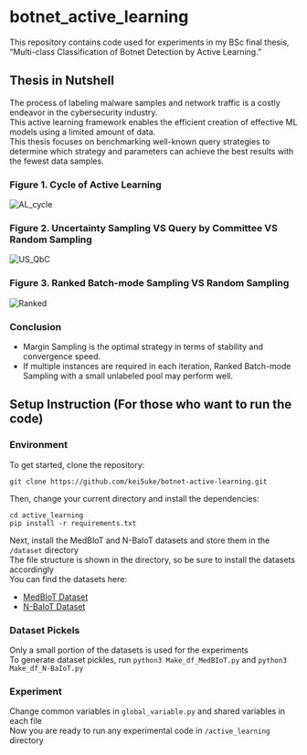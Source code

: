 # botnet_active_learning
This repository contains code used for experiments in my BSc final thesis, “Multi-class Classification of Botnet Detection by Active Learning.”   

## Thesis in Nutshell 
The process of labeling malware samples and network traffic is a costly endeavor in the cybersecurity industry.  
This active learning framework enables the efficient creation of effective ML models using a limited amount of data.  
This thesis focuses on benchmarking well-known query strategies to determine which strategy and parameters can achieve the best results with the fewest data samples.

### Figure 1. Cycle of Active Learning
![AL_cycle](https://github.com/kei5uke/botnet-active-learning/assets/33390452/01de7ca5-090d-4658-ab70-89e8f5a0ea36) 

### Figure 2. Uncertainty Sampling VS Query by Committee VS Random Sampling
![US_QbC](https://github.com/kei5uke/botnet-active-learning/assets/33390452/257e1dce-2503-4f45-bda5-99c383921190)    

### Figure 3. Ranked Batch-mode Sampling VS Random Sampling
![Ranked](https://github.com/kei5uke/botnet-active-learning/assets/33390452/a51daa0d-c6c0-4fa3-9cf8-ba0fb5ef6cfe)    

### Conclusion
- Margin Sampling is the optimal strategy in terms of stability and convergence speed.
- If multiple instances are required in each iteration, Ranked Batch-mode Sampling with a small unlabeled pool may perform well.

## Setup Instruction (For those who want to run the code)
### Environment
To get started, clone the repository:
``` 
git clone https://github.com/kei5uke/botnet-active-learning.git
```
Then, change your current directory and install the dependencies:  
```
cd active_learning
pip install -r requirements.txt
```
Next, install the MedBIoT and N-BaIoT datasets and store them in the ```/dataset``` directory   
The file structure is shown in the directory, so be sure to install the datasets accordingly     
You can find the datasets here:   
- [MedBIoT Dataset](https://cs.taltech.ee/research/data/medbiot/)  
- [N-BaIoT Dataset](https://archive.ics.uci.edu/dataset/442/detection+of+iot+botnet+attacks+n+baiot)  

### Dataset Pickels
Only a small portion of the datasets is used for the experiments  
To generate dataset pickles, run ```python3 Make_df_MedBIoT.py``` and ```python3 Make_df_N-BaIoT.py```  

### Experiment
Change common variables in ```global_variable.py``` and shared variables in each file  
Now you are ready to run any experimental code in ```/active_learning``` directory  

